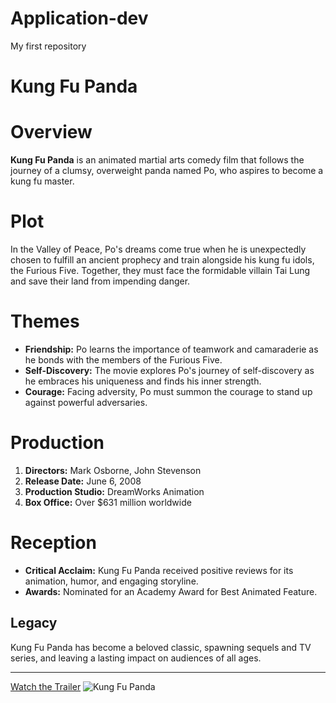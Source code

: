 # Application-dev
My first repository
# Kung Fu Panda

# Overview
**Kung Fu Panda** is an animated martial arts comedy film that follows the journey of a clumsy, overweight panda named Po,
who aspires to become a kung fu master.

# Plot
In the Valley of Peace, Po's dreams come true when he is unexpectedly chosen to fulfill an ancient prophecy and train alongside 
his kung fu idols, the Furious Five. Together, they must face the formidable villain Tai Lung and save their land from impending danger.

# Themes
- **Friendship:** Po learns the importance of teamwork and camaraderie as he bonds with the members of the Furious Five.
- **Self-Discovery:** The movie explores Po's journey of self-discovery as he embraces his uniqueness and finds his inner strength.
- **Courage:** Facing adversity, Po must summon the courage to stand up against powerful adversaries.

# Production
1. **Directors:** Mark Osborne, John Stevenson
2. **Release Date:** June 6, 2008
3. **Production Studio:** DreamWorks Animation
4. **Box Office:** Over $631 million worldwide

# Reception
- **Critical Acclaim:** Kung Fu Panda received positive reviews for its animation, humor, and engaging storyline.
- **Awards:** Nominated for an Academy Award for Best Animated Feature.

## Legacy
Kung Fu Panda has become a beloved classic, spawning sequels and TV series, and leaving a lasting impact on audiences of all ages.

---
[Watch the Trailer](https://www.example.com)
![Kung Fu Panda](kungfupanda.png)
